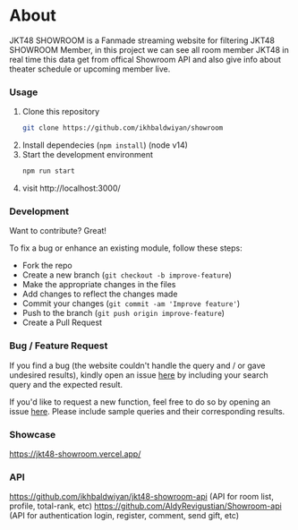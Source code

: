 # About

JKT48 SHOWROOM is a Fanmade streaming website for filtering JKT48 SHOWROOM Member, in this project we can see all room member JKT48 in real time this data get from offical Showroom API and also give info about theater schedule or upcoming member live.

### Usage
1. Clone this repository
    ```bash
    git clone https://github.com/ikhbaldwiyan/showroom
    ```
2. Install dependecies (`npm install`) (node v14)
3. Start the development environment
    ```bash
    npm run start
    ```
4. visit http://localhost:3000/

### Development

Want to contribute? Great!

To fix a bug or enhance an existing module, follow these steps:

- Fork the repo
- Create a new branch (`git checkout -b improve-feature`)
- Make the appropriate changes in the files
- Add changes to reflect the changes made
- Commit your changes (`git commit -am 'Improve feature'`)
- Push to the branch (`git push origin improve-feature`)
- Create a Pull Request

### Bug / Feature Request

If you find a bug (the website couldn't handle the query and / or gave undesired results), kindly open an issue [here](https://github.com/ikhbaldwiyan/showroom/issues) by including your search query and the expected result.

If you'd like to request a new function, feel free to do so by opening an issue [here](https://github.com/ikhbaldwiyan/showroom/issues). Please include sample queries and their corresponding results.

### Showcase

https://jkt48-showroom.vercel.app/

### API

https://github.com/ikhbaldwiyan/jkt48-showroom-api (API for room list, profile, total-rank, etc)
https://github.com/AldyRevigustian/Showroom-api (API for authentication login, register, comment, send gift, etc)
